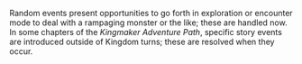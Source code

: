 Random events present opportunities to go forth in exploration or encounter mode to deal with a rampaging monster or the like; these are handled now. In some chapters of the _Kingmaker Adventure Path_, specific story events are introduced outside of Kingdom turns; these are resolved when they occur.
